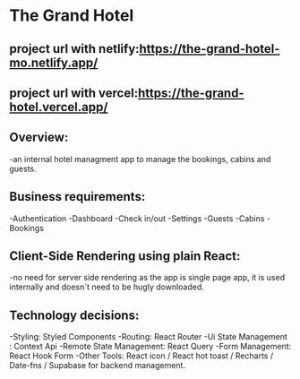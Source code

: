# The Grand Hotel
## project url with netlify:https://the-grand-hotel-mo.netlify.app/
## project url with vercel:https://the-grand-hotel.vercel.app/

## Overview:
-an internal hotel managment app to manage the bookings, cabins and guests.
## Business requirements:
-Authentication
-Dashboard
-Check in/out
-Settings
-Guests
-Cabins
-Bookings
## Client-Side Rendering using plain React:
-no need for server side rendering as the app is single page app, it is used internally and doesn`t need to be hugly downloaded.
## Technology decisions:
-Styling: Styled Components
-Routing: React Router
-Ui State Management : Context Api
-Remote State  Management: React Query
-Form Management: React Hook Form 
-Other Tools: React icon / React hot toast / Recharts / Date-fns / Supabase for backend management.

